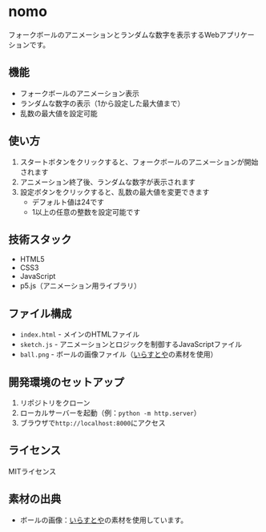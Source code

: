 # nomo

フォークボールのアニメーションとランダムな数字を表示するWebアプリケーションです。

## 機能

- フォークボールのアニメーション表示
- ランダムな数字の表示（1から設定した最大値まで）
- 乱数の最大値を設定可能

## 使い方

1. スタートボタンをクリックすると、フォークボールのアニメーションが開始されます
2. アニメーション終了後、ランダムな数字が表示されます
3. 設定ボタンをクリックすると、乱数の最大値を変更できます
   - デフォルト値は24です
   - 1以上の任意の整数を設定可能です

## 技術スタック

- HTML5
- CSS3
- JavaScript
- p5.js（アニメーション用ライブラリ）

## ファイル構成

- `index.html` - メインのHTMLファイル
- `sketch.js` - アニメーションとロジックを制御するJavaScriptファイル
- `ball.png` - ボールの画像ファイル（[いらすとや](https://www.irasutoya.com/2016/04/blog-post_661.html)の素材を使用）

## 開発環境のセットアップ

1. リポジトリをクローン
2. ローカルサーバーを起動（例：`python -m http.server`）
3. ブラウザで`http://localhost:8000`にアクセス

## ライセンス

MITライセンス

## 素材の出典

- ボールの画像：[いらすとや](https://www.irasutoya.com/2016/04/blog-post_661.html)の素材を使用しています。 
